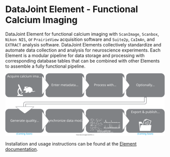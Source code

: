 # DataJoint Element - Functional Calcium Imaging

DataJoint Element for functional calcium imaging with `ScanImage`, `Scanbox`,
`Nikon NIS`, or `PrairieView` acquisition software and `Suite2p`, `CaImAn`, and
`EXTRACT` analysis software. DataJoint Elements collectively standardize and automate
data collection and analysis for neuroscience experiments. Each Element is a modular
pipeline for data storage and processing with corresponding database tables that can be
combined with other Elements to assemble a fully functional pipeline.

![diagram](https://raw.githubusercontent.com/datajoint/element-calcium-imaging/main/images/diagram_flowchart.svg)

Installation and usage instructions can be found at the
[Element documentation](https://datajoint.com/docs/elements/element-calcium-imaging).
